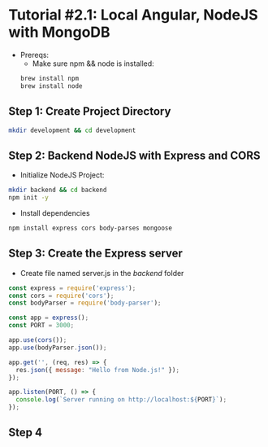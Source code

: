 # Tutorial #2.1: Local Angular, NodeJS with MongoDB

- Prereqs:
  - Make sure npm && node is installed:
  ```bash
  brew install npm
  brew install node
  ```
## Step 1: Create Project Directory
```bash
mkdir development && cd development
```  

## Step 2: Backend NodeJS with Express and CORS
- Initialize NodeJS Project:
```bash
mkdir backend && cd backend
npm init -y
```
- Install dependencies
```bash
npm install express cors body-parses mongoose
```

## Step 3: Create the Express server
- Create file named server.js in the *backend* folder

```javascript
const express = require('express');
const cors = require('cors');
const bodyParser = require('body-parser');

const app = express();
const PORT = 3000;

app.use(cors());
app.use(bodyParser.json());

app.get('', (req, res) => {
  res.json({ message: "Hello from Node.js!" });
});

app.listen(PORT, () => {
  console.log(`Server running on http://localhost:${PORT}`);
});
```

## Step 4

